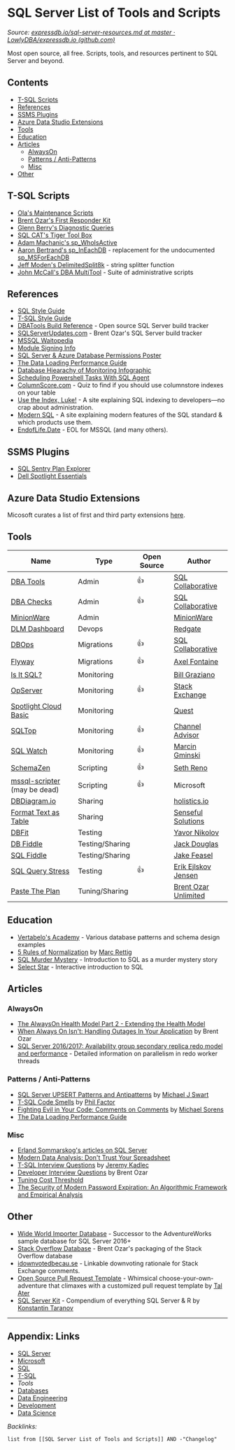 # SQL Server List of Tools and Scripts

*Source: [expressdb.io/sql-server-resources.md at master · LowlyDBA/expressdb.io (github.com)](https://github.com/LowlyDBA/expressdb.io/blob/master/sql-server-resources.md)*

Most open source, all free. Scripts, tools, and resources pertinent to SQL Server and beyond.

## Contents

* [T-SQL Scripts](SQL%20Server%20List%20of%20Tools%20and%20Scripts.md#t-sql-scripts)
* [References](SQL%20Server%20List%20of%20Tools%20and%20Scripts.md#references)
* [SSMS Plugins](SQL%20Server%20List%20of%20Tools%20and%20Scripts.md#ssms-plugins)
* [Azure Data Studio Extensions](SQL%20Server%20List%20of%20Tools%20and%20Scripts.md#azure-data-studio-extensions)
* [Tools](SQL%20Server%20List%20of%20Tools%20and%20Scripts.md#tools)
* [Education](SQL%20Server%20List%20of%20Tools%20and%20Scripts.md#education)
* [Articles](SQL%20Server%20List%20of%20Tools%20and%20Scripts.md#articles)
  * [AlwaysOn](SQL%20Server%20List%20of%20Tools%20and%20Scripts.md#alwayson)
  * [Patterns / Anti-Patterns](SQL%20Server%20List%20of%20Tools%20and%20Scripts.md#patterns-anti-patterns)
  * [Misc](SQL%20Server%20List%20of%20Tools%20and%20Scripts.md#misc)
* [Other](SQL%20Server%20List%20of%20Tools%20and%20Scripts.md#other)

## T-SQL Scripts

* [Ola's Maintenance Scripts](https://github.com/olahallengren/sql-server-maintenance-solution)
* [Brent Ozar's First Responder Kit](https://github.com/BrentOzarULTD/SQL-Server-First-Responder-Kit)
* [Glenn Berry's Diagnostic Queries](https://www.sqlskills.com/blogs/glenn/category/dmv-queries/)
* [SQL CAT's Tiger Tool Box](https://github.com/Microsoft/tigertoolbox)
* [Adam Machanic's sp_WhoIsActive](http://whoisactive.com/downloads/)
* [Aaron Bertrand's sp_InEachDB](https://github.com/BrentOzarULTD/SQL-Server-First-Responder-Kit/blob/dev/sp_ineachdb.sql) - replacement for the undocumented [sp_MSForEachDB](http://sqlblog.com/blogs/aaron_bertrand/archive/2010/12/29/a-more-reliable-and-more-flexible-sp-msforeachdb.aspx)
* [Jeff Moden's DelimitedSplit8k](http://www.sqlservercentral.com/articles/Tally+Table/72993/) - string splitter function
* [John McCall's DBA MultiTool](https://dba-multitool.org) - Suite of administrative scripts

## References

* [SQL Style Guide](http://www.sqlstyle.guide/)
* [T-SQL Style Guide](https://lowlydba.github.io/tsqlstyle.guide/)
* [DBATools Build Reference](https://sqlcollaborative.github.io/builds) - Open source SQL Server build tracker
* [SQLServerUpdates.com](https://sqlserverupdates.com/) - Brent Ozar's SQL Server build tracker
* [MSSQL Waitopedia](https://www.spotlightessentials.com/public/waitopedia)
* [Module Signing Info](https://modulesigning.info/)
* [SQL Server & Azure Database Permissions Poster](https://github.com/microsoft/sql-server-samples/tree/master/samples/features/security/permissions-posters)
* [The Data Loading Performance Guide](https://docs.microsoft.com/en-us/previous-versions/sql/sql-server-2008/dd425070(v=sql.100))
* [Database Hiearachy of Monitoring Infographic](https://www.lowlydba.com/database-hierarchy-of-monitoring/)
* [Scheduling Powershell Tasks With SQL Agent](https://dbatools.io/agent/)
* [ColumnScore.com](https://columnscore.com/) - Quiz to find if you should use columnstore indexes on your table
* [Use the Index, Luke!](https://use-the-index-luke.com/) - A site explaining SQL indexing to developers—no crap about administration.
* [Modern SQL](https://modern-sql.com/) - A site explaining modern features of the SQL standard & which products use them.
* [EndofLife.Date](https://endoflife.date/mssqlserver) - EOL for MSSQL (and many others).

## SSMS Plugins

* [SQL Sentry Plan Explorer](https://www.sentryone.com/plan-explorer/)
* [Dell Spotlight Essentials](https://www.spotlightessentials.com/spotlight-extensions)

## Azure Data Studio Extensions

Micosoft curates a list of first and third party extensions [here](https://github.com/Microsoft/azuredatastudio/wiki/List-of-Extensions).

## Tools

|Name|Type|Open Source|Author|
|----|----|-----------|------|
|[DBA Tools](https://dbatools.io)|Admin|👍|[SQL Collaborative](https://dbatools.io/team/)|
|[DBA Checks](https://dbachecks.io)|Admin|👍|[SQL Collaborative](https://dbatools.io/team/)|
|[MinionWare](http://www.minionware.net/)|Admin||[MinionWare](http://www.minionware.net/meet-the-team/)|
|[DLM Dashboard](http://www.red-gate.com/products/dlm/dlm-dashboard/)|Devops||[Redgate](https://www.red-gate.com/)|
|[DBOps](https://github.com/sqlcollaborative/dbops)|Migrations|👍|[SQL Collaborative](https://dbatools.io/team/)|
|[Flyway](https://flywaydb.org/)|Migrations|👍|[Axel Fontaine](https://axelfontaine.com/)|
|[Is It SQL?](http://www.scalesql.com/isitsql/)|Monitoring||[Bill Graziano](http://www.scalesql.com/about.html)|
|[OpServer](https://github.com/opserver/Opserver)|Monitoring|👍|[Stack Exchange](https://opserver.github.io/Opserver/)|
|[Spotlight Cloud Basic](https://www.spotlightcloud.io/pricing)|Monitoring||[Quest](https://www.quest.com/)|
|[SQLTop](https://github.com/channeladvisor/sqltop)|Monitoring|👍|[Channel Advisor](https://www.channeladvisor.com/)|
|[SQL Watch](https://sqlwatch.io/)|Monitoring|👍|[Marcin Gminski](https://marcin.gminski.net/)|
|[SchemaZen](https://github.com/sethreno/schemazen#schemazen---script-and-create-sql-server-objects-quickly)|Scripting|👍|[Seth Reno](https://github.com/sethreno)|
|[mssql-scripter](https://github.com/Microsoft/sql-xplat-cli/) (may be dead)|Scripting|👍|Microsoft|
|[DBDiagram.io](https://dbdiagram.io/)|Sharing||[holistics.io](https://www.holistics.io)|
|[Format Text as Table](https://senseful.github.io/text-table/)|Sharing||[Senseful Solutions](https://senseful.github.io/)|
|[DBFit](http://www.methodsandtools.com/tools/dbfit.php)|Testing||[Yavor Nikolov](https://javornikolov.wordpress.com/)|
|[DB Fiddle](https://dbfiddle.uk/)|Testing/Sharing||[Jack Douglas](https://douglastechnology.co.uk/)|
|[SQL Fiddle](http://sqlfiddle.com/)|Testing/Sharing||[Jake Feasel](http://stackoverflow.com/users/808921/jake-feasel)|
|[SQL Query Stress](https://github.com/ErikEJ/SqlQueryStress)|Testing|👍|[Erik Ejlskov Jensen](https://erikej.github.io/)|
|[Paste The Plan](https://pastetheplan.com/)|Tuning/Sharing||[Brent Ozar Unlimited](https://www.brentozar.com/)|

## Education

* [Vertabelo's Academy](https://www.vertabelo.com/academy/) - Various database patterns and schema design examples
* [5 Rules of Normalization](/rettigNormalizationPoster.pdf "5 Rules of Normalization") by [Marc Rettig](http://marcrettig.me/data-normalization-poster-1989/ "Marc Rettig")
* [SQL Murder Mystery](https://mystery.knightlab.com/) - Introduction to SQL as a murder mystery story
* [Select Star](https://selectstarsql.com/) - Interactive introduction to SQL

## Articles

### AlwaysOn

* [The AlwaysOn Health Model Part 2 - Extending the Health Model](https://techcommunity.microsoft.com/t5/SQL-Server/The-AlwaysOn-Health-Model-Part-2-Extending-the-Health-Model/ba-p/384043?advanced=false&collapse_discussion=true&q=the%20alwayson%20health%20model&search_type=thread)
* [When Always On Isn't: Handling Outages In Your Application](https://www.brentozar.com/archive/2017/01/always-isnt-handling-outages-application/) by Brent Ozar
* [SQL Server 2016/2017: Availability group secondary replica redo model and performance](https://blogs.msdn.microsoft.com/sql_server_team/sql-server-20162017-availability-group-secondary-replica-redo-model-and-performance/) - Detailed information on parallelism in redo worker threads

### Patterns / Anti-Patterns

* [SQL Server UPSERT Patterns and Antipatterns](https://michaeljswart.com/2017/07/sql-server-upsert-patterns-and-antipatterns/) by [Michael J Swart](https://michaeljswart.com/about/)
* [T-SQL Code Smells](https://www.red-gate.com/simple-talk/sql/t-sql-programming/sql-code-smells/) by [Phil Factor](https://www.red-gate.com/simple-talk/author/phil-factor/)
* [Fighting Evil in Your Code: Comments on Comments](https://www.red-gate.com/simple-talk/opinion/opinion-pieces/fighting-evil-code-comments-comments/) by [Michael Sorens](https://www.red-gate.com/simple-talk/author/michael-sorens/)
* [The Data Loading Performance Guide](https://docs.microsoft.com/en-us/previous-versions/sql/sql-server-2008/dd425070(v=sql.100))

### Misc

* [Erland Sommarskog's articles on SQL Server](http://sommarskog.se/)
* [Modern Data Analysis: Don't Trust Your Spreadsheet](https://www.betterment.com/resources/inside-betterment/engineering/modern-data-analysis-dont-trust-your-spreadsheet/)
* [T-SQL Interview Questions](https://www.mssqltips.com/sqlservertip/1450/sql-server-developer-tsql-interview-questions/) by [Jeremy Kadlec](https://www.mssqltips.com/sqlserverauthor/38/jeremy-kadlec/)
* [Developer Interview Questions](https://www.brentozar.com/archive/2009/06/top-10-developer-interview-questions-about-sql-server/) by Brent Ozar
* [Tuning Cost Threshold](http://sqlblog.com/blogs/jonathan_kehayias/archive/2010/01/19/tuning-cost-threshold-of-parallelism-from-the-plan-cache.aspx)
* [The Security of Modern Password Expiration: An Algorithmic Framework and Empirical Analysis](https://www.cs.unc.edu/~reiter/papers/2010/CCS.pdf)

## Other

* [Wide World Importer Database](https://github.com/Microsoft/sql-server-samples) - Successor to the AdventureWorks sample database for SQL Server 2016+
* [Stack Overflow Database](https://www.brentozar.com/archive/2015/10/how-to-download-the-stack-overflow-database-via-bittorrent/) - Brent Ozar's packaging of the Stack Overflow database
* [idownvotedbecau.se](http://idownvotedbecau.se/) - Linkable downvoting rationale for Stack Exchange comments.
* [Open Source Pull Request Template](https://www.talater.com/open-source-templates/#/) - Whimsical choose-your-own-adventure that climaxes with a customized pull request template by [Tal Ater](https://twitter.com/TalAter)
* [SQL Server Kit](https://github.com/ktaranov/sqlserver-kit) - Compendium of everything SQL Server & R by [Konstantin Taranov](https://github.com/ktaranov)

<ClientOnly>
<disqus-component/>
<userway-component/>
</clientOnly>

---

## Appendix: Links

* [SQL Server](../../3-Resources/Tools/Developer%20Tools/Data%20Stack/Databases/SQL%20Server.md)
* [Microsoft](../MOCs/Microsoft.md)
* [SQL](../../3-Resources/Tools/Developer%20Tools/Data%20Stack/Procedural%20Languages/SQL.md)
* [T-SQL](../../3-Resources/Tools/Developer%20Tools/Data%20Stack/Procedural%20Languages/T-SQL.md)
* *Tools*
* [Databases](../MOCs/Databases.md)
* [Data Engineering](../MOCs/Data%20Engineering.md)
* [Development](../MOCs/Development.md)
* [Data Science](../MOCs/Data%20Science.md)

*Backlinks:*

````dataview
list from [[SQL Server List of Tools and Scripts]] AND -"Changelog"
````
